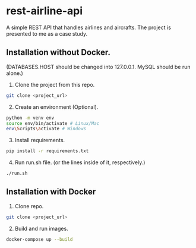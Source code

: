 # rest-airline-api

A simple REST API that handles airlines and aircrafts. The project is presented to me as a case study.

## Installation without Docker.

(DATABASES.HOST should be changed into 127.0.0.1. MySQL should be run alone.)

1. Clone the project from this repo.

```bash
git clone <project_url>
```

2. Create an environment (Optional).

```bash
python -m venv env
source env/bin/activate # Linux/Mac
env\Scripts\activate # Windows
```

3. Install requirements.

```bash
pip install -r requirements.txt
```

4. Run run.sh file. (or the lines inside of it, respectively.)

```bash
./run.sh
```

## Installation with Docker

1. Clone repo.

```bash
git clone <project_url>
```

2. Build and run images.

```bash
docker-compose up --build
```
